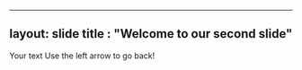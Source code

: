 ---
layout: slide
title : "Welcome to our second slide"
--
Your text
Use the left arrow to go back!
